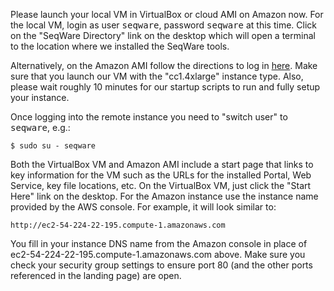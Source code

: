 Please launch your local VM in VirtualBox or cloud AMI on Amazon now.  For the
local VM, login as user <kbd>seqware</kbd>, password <kbd>seqware</kbd> at this
time. Click on the "SeqWare Directory" link on the desktop which will open a
terminal to the location where we installed the SeqWare tools.

Alternatively, on the Amazon AMI follow the directions to log in
[here](http://docs.aws.amazon.com/AWSEC2/latest/UserGuide/AccessingInstancesLinux.html).
Make sure that you launch our VM with the "cc1.4xlarge" instance type.
Also, please wait roughly 10 minutes for our startup scripts to run and fully setup your instance.

Once logging into the remote instance you need to "switch user" to
<kbd>seqware</kbd>, e.g.:

    $ sudo su - seqware

Both the VirtualBox VM and Amazon AMI include a start page that links to key information
for the VM such as the URLs for the installed Portal, Web Service, key file locations, etc.
On the VirtualBox VM, just click the "Start Here" link on the desktop.  For the Amazon instance
use the instance name provided by the AWS console. For example, it will look similar to:

	http://ec2-54-224-22-195.compute-1.amazonaws.com

You fill in your instance DNS name from the Amazon console in place of ec2-54-224-22-195.compute-1.amazonaws.com above. Make sure you check your security group settings to ensure port 80 (and the other ports referenced in the landing page) are open.
